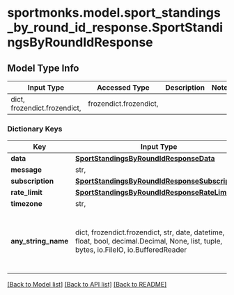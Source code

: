 # sportmonks.model.sport_standings_by_round_id_response.SportStandingsByRoundIdResponse

## Model Type Info
Input Type | Accessed Type | Description | Notes
------------ | ------------- | ------------- | -------------
dict, frozendict.frozendict,  | frozendict.frozendict,  |  | 

### Dictionary Keys
Key | Input Type | Accessed Type | Description | Notes
------------ | ------------- | ------------- | ------------- | -------------
**data** | [**SportStandingsByRoundIdResponseData**](SportStandingsByRoundIdResponseData.md) | [**SportStandingsByRoundIdResponseData**](SportStandingsByRoundIdResponseData.md) |  | [optional] 
**message** | str,  | str,  |  | [optional] 
**subscription** | [**SportStandingsByRoundIdResponseSubscription**](SportStandingsByRoundIdResponseSubscription.md) | [**SportStandingsByRoundIdResponseSubscription**](SportStandingsByRoundIdResponseSubscription.md) |  | [optional] 
**rate_limit** | [**SportStandingsByRoundIdResponseRateLimit**](SportStandingsByRoundIdResponseRateLimit.md) | [**SportStandingsByRoundIdResponseRateLimit**](SportStandingsByRoundIdResponseRateLimit.md) |  | [optional] 
**timezone** | str,  | str,  |  | [optional] 
**any_string_name** | dict, frozendict.frozendict, str, date, datetime, int, float, bool, decimal.Decimal, None, list, tuple, bytes, io.FileIO, io.BufferedReader | frozendict.frozendict, str, BoolClass, decimal.Decimal, NoneClass, tuple, bytes, FileIO | any string name can be used but the value must be the correct type | [optional]

[[Back to Model list]](../../README.md#documentation-for-models) [[Back to API list]](../../README.md#documentation-for-api-endpoints) [[Back to README]](../../README.md)

